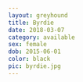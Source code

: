 ```yaml
---
layout: greyhound
title: Byrdie
date: 2018-03-07
category: available
sex: female
dob: 2015-06-01
color: black
pic: byrdie.jpg
---
```


